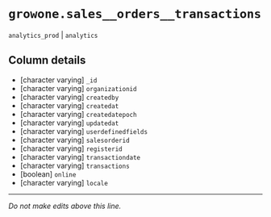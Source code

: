 # `growone.sales__orders__transactions`
`analytics_prod` | `analytics`

## Column details
* [character varying] `_id`
* [character varying] `organizationid`
* [character varying] `createdby`
* [character varying] `createdat`
* [character varying] `createdatepoch`
* [character varying] `updatedat`
* [character varying] `userdefinedfields`
* [character varying] `salesorderid`
* [character varying] `registerid`
* [character varying] `transactiondate`
* [character varying] `transactions`
* [boolean]   `online`
* [character varying] `locale`

-------------------------------------------------------------------------------
*Do not make edits above this line.*
